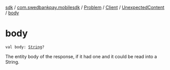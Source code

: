 [sdk](../../../../index.md) / [com.swedbankpay.mobilesdk](../../../index.md) / [Problem](../../index.md) / [Client](../index.md) / [UnexpectedContent](index.md) / [body](./body.md)

# body

`val body: `[`String`](https://kotlinlang.org/api/latest/jvm/stdlib/kotlin/-string/index.html)`?`

The entity body of the response, if it had one and it could be read into a String.


